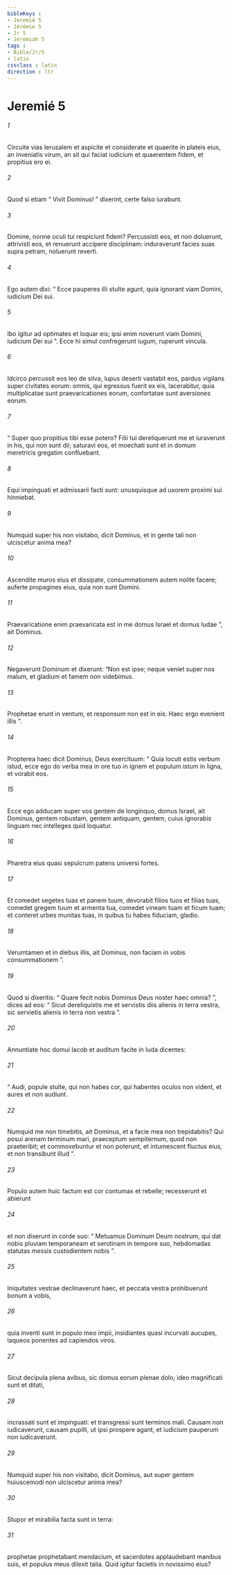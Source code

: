 ```yaml
---
bibleKeys : 
- Jeremié 5
- Jérémie 5
- Jr 5
- Jeremiah 5
tags : 
- Bible/Jr/5
- latin
cssclass : latin
direction : ltr
---
```


# Jeremié 5

###### 1
Circuite vias Ierusalem et aspicite et considerate et quaerite in plateis eius, an inveniatis virum, an sit qui faciat iudicium et quaerentem fidem, et propitius ero ei.
###### 2
Quod si etiam “ Vivit Dominus! ” dixerint, certe falso iurabunt.
###### 3
Domine, nonne oculi tui respiciunt fidem? Percussisti eos, et non doluerunt, attrivisti eos, et renuerunt accipere disciplinam: induraverunt facies suas supra petram, noluerunt reverti.
###### 4
Ego autem dixi: “ Ecce pauperes illi stulte agunt, quia ignorant viam Domini, iudicium Dei sui.
###### 5
Ibo igitur ad optimates et loquar eis; ipsi enim noverunt viam Domini, iudicium Dei sui ”. Ecce hi simul confregerunt iugum, ruperunt vincula.
###### 6
Idcirco percussit eos leo de silva, lupus deserti vastabit eos, pardus vigilans super civitates eorum: omnis, qui egressus fuerit ex eis, lacerabitur, quia multiplicatae sunt praevaricationes eorum, confortatae sunt aversiones eorum. 
###### 7
“ Super quo propitius tibi esse potero? Filii tui dereliquerunt me et iuraverunt in his, qui non sunt dii; saturavi eos, et moechati sunt et in domum meretricis gregatim confluebant.
###### 8
Equi impinguati et admissarii facti sunt: unusquisque ad uxorem proximi sui hinniebat.
###### 9
Numquid super his non visitabo, dicit Dominus, et in gente tali non ulciscetur anima mea?
###### 10
Ascendite muros eius et dissipate, consummationem autem nolite facere; auferte propagines eius, quia non sunt Domini.
###### 11
Praevaricatione enim praevaricata est in me domus Israel et domus Iudae ”, ait Dominus.
###### 12
Negaverunt Dominum et dixerunt: “Non est ipse; neque veniet super nos malum, et gladium et famem non videbimus.
###### 13
Prophetae erunt in ventum, et responsum non est in eis. Haec ergo evenient illis ”.
###### 14
Propterea haec dicit Dominus, Deus exercituum: “ Quia locuti estis verbum istud, ecce ego do verba mea in ore tuo in ignem et populum istum in ligna, et vorabit eos.
###### 15
Ecce ego adducam super vos gentem de longinquo, domus Israel, ait Dominus, gentem robustam, gentem antiquam, gentem, cuius ignorabis linguam nec intelleges quid loquatur.
###### 16
Pharetra eius quasi sepulcrum patens universi fortes.
###### 17
Et comedet segetes tuas et panem tuum, devorabit filios tuos et filias tuas, comedet gregem tuum et armenta tua, comedet vineam tuam et ficum tuam; et conteret urbes munitas tuas, in quibus tu habes fiduciam, gladio.
###### 18
Verumtamen et in diebus illis, ait Dominus, non faciam in vobis consummationem ”.
###### 19
Quod si dixeritis: “ Quare fecit nobis Dominus Deus noster haec omnia? ”, dices ad eos: “ Sicut dereliquistis me et servistis diis alienis in terra vestra, sic servietis alienis in terra non vestra ”.
###### 20
Annuntiate hoc domui Iacob et auditum facite in Iuda dicentes:
###### 21
“ Audi, popule stulte, qui non habes cor, qui habentes oculos non vident, et aures et non audiunt.
###### 22
Numquid me non timebitis, ait Dominus, et a facie mea non trepidabitis? Qui posui arenam terminum mari, praeceptum sempiternum, quod non praeteribit; et commovebuntur et non poterunt, et intumescent fluctus eius, et non transibunt illud ”.
###### 23
Populo autem huic factum est cor contumax et rebelle; recesserunt et abierunt
###### 24
et non dixerunt in corde suo: “ Metuamus Dominum Deum nostrum, qui dat nobis pluviam temporaneam et serotinam in tempore suo, hebdomadas statutas messis custodientem nobis ”.
###### 25
Iniquitates vestrae declinaverunt haec, et peccata vestra prohibuerunt bonum a vobis,
###### 26
quia inventi sunt in populo meo impii, insidiantes quasi incurvati aucupes, laqueos ponentes ad capiendos viros.
###### 27
Sicut decipula plena avibus, sic domus eorum plenae dolo; ideo magnificati sunt et ditati,
###### 28
incrassati sunt et impinguati: et transgressi sunt terminos mali. Causam non iudicaverunt, causam pupilli, ut ipsi prospere agant, et iudicium pauperum non iudicaverunt.
###### 29
Numquid super his non visitabo, dicit Dominus, aut super gentem huiuscemodi non ulciscetur anima mea?
###### 30
Stupor et mirabilia facta sunt in terra:
###### 31
prophetae prophetabant mendacium, et sacerdotes applaudebant manibus suis, et populus meus dilexit talia. Quid igitur facietis in novissimo eius?
